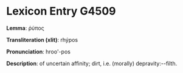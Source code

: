 # Lexicon Entry G4509

**Lemma**: ῥύπος

**Transliteration (xlit)**: rhýpos

**Pronunciation**: hroo'-pos

**Description**:
of uncertain affinity; dirt, i.e. (morally) depravity:--filth.
